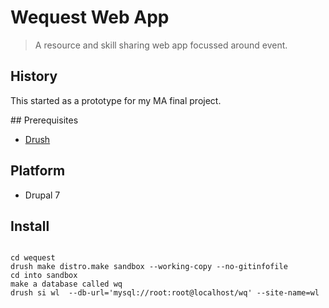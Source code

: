# Wequest Web App

>A resource and skill sharing web app focussed around event.

## History

This started as a prototype for my MA final project. 

## Prerequisites

- [Drush](https://www.drupal.org/project/drush)

## Platform

- Drupal 7

## Install

```git clone git@github.com:yeahsmaggy/wequest.git

cd wequest
drush make distro.make sandbox --working-copy --no-gitinfofile
cd into sandbox
make a database called wq
drush si wl  --db-url='mysql://root:root@localhost/wq' --site-name=wl
```
